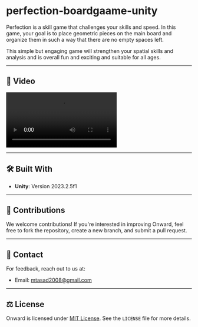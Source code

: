 # perfection-boardgaame-unity

Perfection is a skill game that challenges your skills and speed. In this game, your goal is to place geometric pieces on the main board and organize them in such a way that there are no empty spaces left.

This simple but engaging game will strengthen your spatial skills and analysis and is overall fun and exciting and suitable for all ages.

---

## 📸 Video
![Video](https://github.com/matin-as/perfection-boardgaame-unity/blob/main/Assets/video/a.mp4)

---

## 🛠️ Built With
- **Unity**: Version 2023.2.5f1

---

## 🙌 Contributions
We welcome contributions! If you're interested in improving Onward, feel free to fork the repository, create a new branch, and submit a pull request.

---

## 📧 Contact
For feedback, reach out to us at:
- Email: [mtasad2008@gmail.com](mailto:mtasad2008@gmail.com)

---

## ⚖️ License
Onward is licensed under [MIT License](LICENSE). See the `LICENSE` file for more details.
